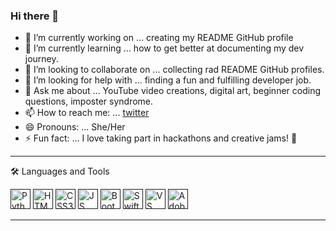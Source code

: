 ### Hi there 👋

- 🔭 I’m currently working on ... creating my README GitHub profile
- 🌱 I’m currently learning ... how to get better at documenting my dev journey.
- 👯 I’m looking to collaborate on ... collecting rad README GitHub profiles.
- 🤔 I’m looking for help with ... finding a fun and fulfilling developer job.
- 💬 Ask me about ... YouTube video creations, digital art, beginner coding questions, imposter syndrome. 
- 📫 How to reach me: ... [twitter](https://twitter.com/iiqrah_)
- 😄 Pronouns: ... She/Her
- ⚡ Fun fact: ... I love taking part in hackathons and creative jams! 💖


--------

 🛠 Languages and Tools

[<img height="32" width="32" alt="Python Logo" src="https://cdn.worldvectorlogo.com/logos/python-5.svg"/>]()
[<img height="32" width="32" alt="HTML5 Logo" src="https://cdn.worldvectorlogo.com/logos/html5.svg"/>]()
[<img height="32" width="32" alt="CSS3 Logo" src="https://cdn.worldvectorlogo.com/logos/css-5.svg"/>]()
[<img height="32" width="32" alt="JS Logo" src="https://cdn.worldvectorlogo.com/logos/javascript.svg"/>]()
[<img height="32" width="32" alt="Bootstrap Logo" src="https://cdn.worldvectorlogo.com/logos/bootstrap-4.svg"/>]()
[<img height="32" width="32" alt="Swift Logo" src="https://cdn.worldvectorlogo.com/logos/swift-15.svg"/>]()
[<img height="32" width="32" alt="VS Code Logo" src="https://cdn.worldvectorlogo.com/logos/visual-studio-code-1.svg"/>]()
[<img height="32" width="32" alt="Adobe Creative Cloud Logo" src="https://cdn.worldvectorlogo.com/logos/adobe-creative-cloud-cc.svg"/>]()

--------





